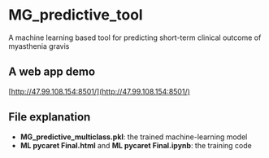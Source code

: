 # MG_predictive_tool

A machine learning based tool for predicting short-term clinical outcome of myasthenia gravis

## A web app demo

[http://47.99.108.154:8501/](http://47.99.108.154:8501/)

## File explanation

- **MG_predictive_multiclass.pkl**: the trained machine-learning model
- **ML pycaret Final.html** and **ML pycaret Final.ipynb**: the training code 
